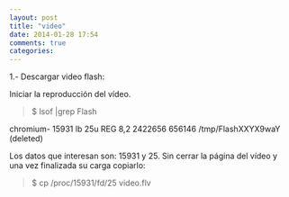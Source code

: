 ```yaml
---
layout: post
title: "video"
date: 2014-01-28 17:54
comments: true
categories: 
---
```

1.- Descargar video flash:

Iniciar la reproducción del vídeo. 

>$ lsof |grep Flash 

chromium- 15931 lb 25u REG 8,2 2422656 656146 /tmp/FlashXXYX9waY (deleted) 

Los datos que interesan son: 15931 y 25. Sin cerrar la página del vídeo y una vez finalizada su carga copiarlo: 

>$ cp /proc/15931/fd/25 video.flv 

